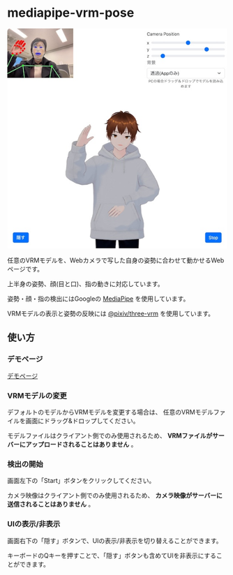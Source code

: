 # mediapipe-vrm-pose

![screenshot](screenshot.jpg)

任意のVRMモデルを、Webカメラで写した自身の姿勢に合わせて動かせるWebページです。

上半身の姿勢、顔(目と口)、指の動きに対応しています。

姿勢・顔・指の検出にはGoogleの
[MediaPipe](https://mediapipe-studio.webapps.google.com/home)
を使用しています。

VRMモデルの表示と姿勢の反映には
[@pixiv/three-vrm](https://github.com/pixiv/three-vrm)
を使用しています。

## 使い方
### デモページ
[デモページ](https://masabando.github.io/mediapipe-vrm-pose/)

### VRMモデルの変更
デフォルトのモデルからVRMモデルを変更する場合は、
任意のVRMモデルファイルを画面にドラッグ&ドロップしてください。

モデルファイルはクライアント側でのみ使用されるため、
**VRMファイルがサーバーにアップロードされることはありません** 。

### 検出の開始
画面左下の「Start」ボタンをクリックしてください。

カメラ映像はクライアント側でのみ使用されるため、
**カメラ映像がサーバーに送信されることはありません** 。

### UIの表示/非表示
画面右下の「隠す」ボタンで、UIの表示/非表示を切り替えることができます。

キーボードのQキーを押すことで、「隠す」ボタンも含めてUIを非表示にすることができます。

